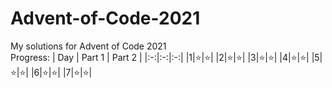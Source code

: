 # Advent-of-Code-2021
My solutions for Advent of Code 2021  
Progress:
| Day | Part 1 | Part 2 |
|:-:|:-:|:-:|
|1|⭐|⭐|
|2|⭐|⭐|
|3|⭐|⭐|
|4|⭐|⭐|
|5|⭐|⭐|
|6|⭐|⭐|
|7|⭐|⭐|
